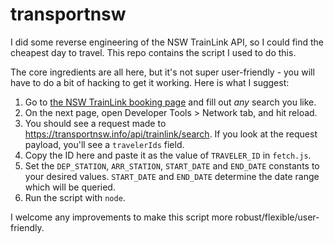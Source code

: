# transportnsw

I did some reverse engineering of the NSW TrainLink API, so I could find the cheapest day to travel. This repo contains the script I used to do this.

The core ingredients are all here, but it's not super user-friendly - you will have to do a bit of hacking to get it working. Here is what I suggest:
1. Go to [the NSW TrainLink booking page](https://transportnsw.info/regional-bookings/) and fill out *any* search you like.
2. On the next page, open Developer Tools > Network tab, and hit reload.
3. You should see a request made to https://transportnsw.info/api/trainlink/search. If you look at the request payload, you'll see a `travelerIds` field.
4. Copy the ID here and paste it as the value of `TRAVELER_ID` in `fetch.js`.
5. Set the `DEP_STATION`, `ARR_STATION`, `START_DATE` and `END_DATE` constants to your desired values. `START_DATE` and `END_DATE` determine the date range which will be queried.
6. Run the script with `node`.

I welcome any improvements to make this script more robust/flexible/user-friendly.
